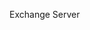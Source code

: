 <Token xmlns:xlink="http://www.w3.org/1999/xlink">Exchange Server</Token>

<!--HONumber=Jun16_HO4-->


